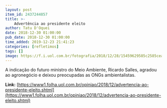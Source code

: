 ```yaml
---
layout: post
item_id: 2437244857
title: >-
    Advertência ao presidente eleito
author: Tatu D'Oquei
date: 2018-12-30 01:00:00
pub_date: 2018-12-30 01:00:00
time_added: 2019-12-23 21:41:23
categories: [refletimos]
tags: []
image: https://f.i.uol.com.br/fotografia/2018/12/28/15459629585c2585cead7ba_1545962958_3x2_xl.jpg
---
```


A indicação do futuro ministro do Meio Ambiente, Ricardo Salles, agradou ao agronegócio e deixou preocupadas as ONGs ambientalistas.

**Link:** [https://www1.folha.uol.com.br/opiniao/2018/12/advertencia-ao-presidente-eleito.shtml](https://www1.folha.uol.com.br/opiniao/2018/12/advertencia-ao-presidente-eleito.shtml)


